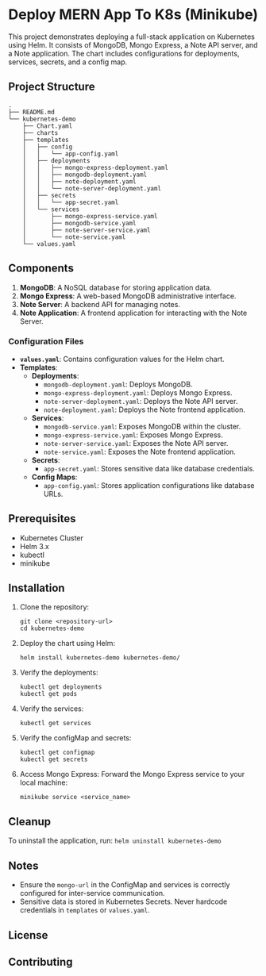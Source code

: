 # Deploy MERN App To K8s (Minikube)

This project demonstrates deploying a full-stack application on Kubernetes using Helm. It consists of MongoDB, Mongo Express, a Note API server, and a Note application. The chart includes configurations for deployments, services, secrets, and a config map.

## Project Structure
```
.
├── README.md
└── kubernetes-demo
    ├── Chart.yaml
    ├── charts
    ├── templates
    │   ├── config
    │   │   └── app-config.yaml
    │   ├── deployments
    │   │   ├── mongo-express-deployment.yaml
    │   │   ├── mongodb-deployment.yaml
    │   │   ├── note-deployment.yaml
    │   │   └── note-server-deployment.yaml
    │   ├── secrets
    │   │   └── app-secret.yaml
    │   └── services
    │       ├── mongo-express-service.yaml
    │       ├── mongodb-service.yaml
    │       ├── note-server-service.yaml
    │       └── note-service.yaml
    └── values.yaml
```

## Components

1. **MongoDB**: A NoSQL database for storing application data.
2. **Mongo Express**: A web-based MongoDB administrative interface.
3. **Note Server**: A backend API for managing notes.
4. **Note Application**: A frontend application for interacting with the Note Server.

### Configuration Files

- **`values.yaml`**: Contains configuration values for the Helm chart.
- **Templates**:
  - **Deployments**:
    - `mongodb-deployment.yaml`: Deploys MongoDB.
    - `mongo-express-deployment.yaml`: Deploys Mongo Express.
    - `note-server-deployment.yaml`: Deploys the Note API server.
    - `note-deployment.yaml`: Deploys the Note frontend application.
  - **Services**:
    - `mongodb-service.yaml`: Exposes MongoDB within the cluster.
    - `mongo-express-service.yaml`: Exposes Mongo Express.
    - `note-server-service.yaml`: Exposes the Note API server.
    - `note-service.yaml`: Exposes the Note frontend application.
  - **Secrets**:
    - `app-secret.yaml`: Stores sensitive data like database credentials.
  - **Config Maps**:
    - `app-config.yaml`: Stores application configurations like database URLs.

## Prerequisites

- Kubernetes Cluster
- Helm 3.x
- kubectl
- minikube

## Installation

1. Clone the repository:
    ```
    git clone <repository-url>
    cd kubernetes-demo
    ```
2. Deploy the chart using Helm:
    ```
    helm install kubernetes-demo kubernetes-demo/
    ```
3. Verify the deployments:
    ```
    kubectl get deployments
    kubectl get pods
    ```
4. Verify the services:
    ```
    kubectl get services
    ```
5. Verify the configMap and secrets:
    ```
    kubectl get configmap
    kubectl get secrets
    ```
6. Access Mongo Express: Forward the Mongo Express service to your local machine:
    ```
    minikube service <service_name>
    ```

## Cleanup

To uninstall the application, run:
    ```
    helm uninstall kubernetes-demo
    ```

## Notes

- Ensure the `mongo-url` in the ConfigMap and services is correctly configured for inter-service communication.
- Sensitive data is stored in Kubernetes Secrets. Never hardcode credentials in `templates` or `values.yaml`.

## License

## Contributing
